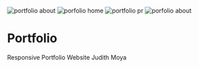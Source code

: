 ![portfolio about](https://user-images.githubusercontent.com/64097627/118729290-9c340680-b803-11eb-8307-b53ef074ed3e.png)
![porfolio home](https://user-images.githubusercontent.com/64097627/118695244-f9679200-b7da-11eb-940d-5d4a58aba86e.png)
![portfolio pr](https://user-images.githubusercontent.com/64097627/118695298-08e6db00-b7db-11eb-9447-36560e743421.png)
![porfolio about](https://user-images.githubusercontent.com/64097627/118695349-19975100-b7db-11eb-880c-c9abf09208a0.png)
# Portfolio
Responsive Portfolio Website Judith Moya
